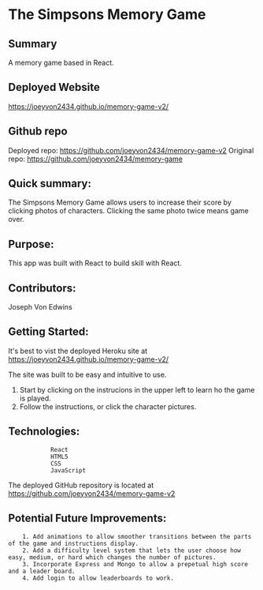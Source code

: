 # The Simpsons Memory Game
## Summary
A memory game based in React.

## Deployed Website
https://joeyvon2434.github.io/memory-game-v2/

## Github repo
Deployed repo: https://github.com/joeyvon2434/memory-game-v2
Original repo: https://github.com/joeyvon2434/memory-game


## Quick summary:
The Simpsons Memory Game allows users to increase their score by clicking photos of characters. Clicking the same photo twice means game over.

## Purpose:
This app was built with React to build skill with React.

## Contributors: 
Joseph Von Edwins

## Getting Started:
It's best to vist the deployed Heroku site at 
https://joeyvon2434.github.io/memory-game-v2/

The site was built to be easy and intuitive to use. 
1. Start by clicking on the instrucions in the upper left to learn ho the game is played.
2. Follow the instructions, or click the character pictures.

## Technologies:   
                React
                HTML5
                CSS
                JavaScript
                

The deployed GitHub repository is located at 
https://github.com/joeyvon2434/memory-game-v2


## Potential Future Improvements: 
        1. Add animations to allow smoother transitions between the parts of the game and instructions display.
        2. Add a difficulty level system that lets the user choose how easy, medium, or hard which changes the number of pictures.
        3. Incorporate Express and Mongo to allow a prepetual high score and a leader board.
        4. Add login to allow leaderboards to work.
